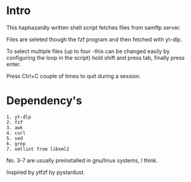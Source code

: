 # Intro
This haphazardly written shell script fetches files from samftp server.

Files are seleted though the fzf program and then fetched with yt-dlp.

To select multiple files (up to four -this can be changed easily by configuring
        the loop in the script) hold shift and press tab, finally press enter.

Press Ctrl+C couple of times to quit during a session.

# Dependency's
    1. yt-dlp
    2. fzf
    3. awk
    4. curl
    5. sed
    6. grep
    7. xmllint from libxml2

No. 3-7 are usually preinstalled in gnu/linux systems, I think.


Inspired by ytfzf by pystardust.
